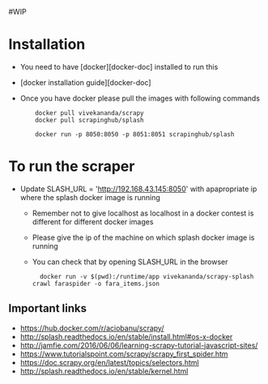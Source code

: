 #WIP

# Installation
  * You need to have [docker][docker-doc] installed to run this
  * [docker installation guide][docker-doc]
  * Once you have docker please pull the images with following commands
  
            docker pull vivekananda/scrapy
            docker pull scrapinghub/splash

            docker run -p 8050:8050 -p 8051:8051 scrapinghub/splash
# To run the scraper
  * Update SLASH_URL = 'http://192.168.43.145:8050' with apapropriate ip where the splash docker image is running
    * Remember not to give localhost as localhost in a docker contest is different for different docker images
    * Please give the ip of the machine on which splash docker image is running
    * You can check that by opening SLASH_URL in the browser 
  
            docker run -v $(pwd):/runtime/app vivekananda/scrapy-splash crawl faraspider -o fara_items.json
    

## Important links

  * https://hub.docker.com/r/aciobanu/scrapy/
  * http://splash.readthedocs.io/en/stable/install.html#os-x-docker
  * http://jamfie.com/2016/06/06/learning-scrapy-tutorial-javascript-sites/
  * https://www.tutorialspoint.com/scrapy/scrapy_first_spider.htm
  * https://doc.scrapy.org/en/latest/topics/selectors.html
  * http://splash.readthedocs.io/en/stable/kernel.html
  
  
[docker-docs]: https://docs.docker.com/engine/installation/